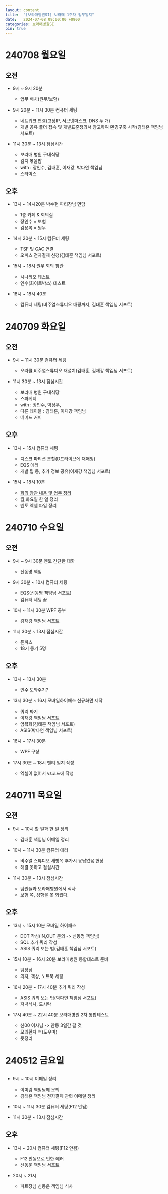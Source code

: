 ```yaml
---
layout: content
title:  "[보라매병원SI] 보라매 1주차 업무일지"
date:   2024-07-08 09:00:00 +0900
categories: 보라매병원SI
pin: true
---
```




# 240708 월요일
## 오전
- 9시 ~ 9시 20분 
    - 업무 배치(원무/보험)

- 9시 20분 ~ 11시 30분 컴퓨터 세팅
    - 네트워크 연결(고정IP, 서브넷마스크, DNS 두 개)
    - 개발 공유 폴더 접속 및 개발표준정의서 참고하여 환경구축 시작(김태훈 책임님 서포트)

- 11시 30분 ~ 13시 점심시간
    - 보라매 병원 구내식당
    - 김치 볶음밥
    - with : 장인수, 김태훈, 이재강, 박다연 책임님
    - 스타벅스
## 오후
- 13시 ~ 14시20분 박수현 파티장님 면담
    - 1층 카페 & 회의실
    - 장인수 = 보험 
    - 김용록 = 원무

- 14시 20분 ~ 15시 컴퓨터 세팅
    - TSF 및 GAC 연결
    - 오피스 전자결제 신청(김태훈 책임님 서포트)

- 15시 ~ 18시 원무 회의 참관
    - 시나리오 테스트
    - 인수(화이트박스) 테스트

- 18시 ~ 18시 40분
    - 컴퓨터 세팅(비주얼스튜디오 매핑까지, 김태훈 책임님 서포트)




# 240709 화요일
## 오전
- 9시 ~ 11시 30분 컴퓨터 세팅
    - 오라클,비주얼스튜디오 재설치(김태훈, 김재강 책임님 서포트)

- 11시 30분 ~ 13시 점심시간
    - 보라매 병원 구내식당
    - 스파게티
    - with : 장인수, 박상우, 
    - 다른 테이블 : 김태훈, 이재강 책임님 
    - 메머드 커피
## 오후
- 13시 ~ 15시 컴퓨터 세팅
    - 디스크 파티션 분할(D드라이브에 재매핑)
    - EQS 에러
    - 개발 팁 등, 추가 정보 공유(이재강 책임님 서포트)

- 15시 ~ 18시 10분
    - [회의 참관 내용 및 업무 정리](/240709_회의참관.md)
    - 월,화요일 한 일 정리
    - 멘토 엑셀 파일 정리


# 240710 수요일
## 오전
- 9시 ~ 9시 30분 멘토 간단한 대화
    - 신동명 책임

- 9시 30분 ~ 10시 컴퓨터 세팅
    - EQS(신동명 책임님 서포트)
    - 컴퓨터 세팅 끝

- 10시 ~ 11시 30분 WPF 공부
    - 김재강 책임님 서포트

- 11시 30분 ~ 13시 점심시간
    - 돈까스
    - 18기 동기 5명


## 오후
- 13시 ~ 13시 30분
    - 인수 도와주기?

- 13시 30분 ~ 16시 모바일하이패스 신규화면 제작
    - 쿼리 짜기
    - 이재강 책임님 서포트
    - 암복화(김태훈 책임님 서포트)
    - ASIS(박다연 책임님 서포트)

- 16시 ~ 17시 30분
    - WPF 구상

- 17시 30분 ~ 18시 멘티 일지 작성   
    - 엑셀이 없어서 vs코드에 작성



# 240711 목요일
## 오전
- 9시 ~ 10시 할 일과 한 일 정리
    - 김태훈 책임님 이메일 정리

- 10시 ~ 11시 30분 컴퓨터 에러
    - 비주얼 스튜디오 새항목 추가시 응답없음 현상
    - 해결 못하고 점심시간

- 11시 30분 ~ 13시 점심시간
    - 팀원들과 보라매병원에서 식사
    - 보험 쪽, 성함을 못 외웠다.

## 오후
- 13시 ~ 15시 10분 모바일 하이패스
    - DCT 작성(IN,OUT 문의 -> 신동명 책임님)
    - SQL 추가 쿼리 작성
    - ASIS 쿼리 보는 법(김태훈 책임님 서포트)


- 15시 10분 ~ 16시 20분 보라매병원 통합테스트 준비
    - 팀장님
    - 의자, 책상, 노트북 세팅


- 16시 20분 ~ 17시 40분 추가 쿼리 작성
    - ASIS 쿼리 보는 법(박다연 책임님 서포트)
    - 저녁식사, 도시락

- 17시 40분 ~ 22시 40분 보라매병원 2차 통합테스트
    - 신00 이사님 -> 안동 3일간 갈 것
    - 모의환자 역(도우미)
    - 뒷정리


# 240512 금요일
##
- 9시 ~ 10시 이메일 정리
    - 이미림 책임님께 문의
    - 김태훈 책임님 전자결제 관련 이메일 정리

- 10시 ~ 11시 30분 컴퓨터 세팅(F12 안됨)

- 11시 30분 ~ 13시 점심시간


## 오후
- 13시 ~ 20시 컴퓨터 세팅(F12 안됨)
    - F12 안됨으로 인한 에러
    - 신동운 책임님 서포트

- 20시 ~ 21시 
    - 파트장님 신동운 책임님 식사


